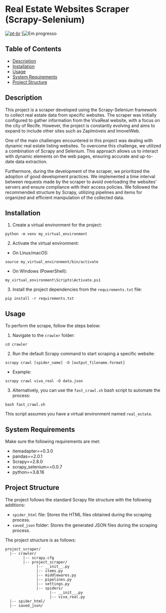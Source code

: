 # Real Estate Websites Scraper (Scrapy-Selenium)

[![pt-br](https://img.shields.io/badge/lang-pt--br-green.svg)](https://github.com/jubiss/real_estate_crawler/blob/master/READMEpt-br.md)
[![Em progresso](https://img.shields.io/badge/status-in%20progress-yellow.svg)

## Table of Contents

- [Description](#description)
- [Installation](#installation)
- [Usage](#usage)
- [System Requirements](#system-requirements)
- [Project Structure](#project-structure)


## Description

This project is a scraper developed using the Scrapy-Selenium framework to collect real estate data from specific websites. The scraper was initially configured to gather information from the VivaReal website, with a focus on the city of Recife. However, the project is constantly evolving and aims to expand to include other sites such as ZapImóveis and ImovelWeb.

One of the main challenges encountered in this project was dealing with dynamic real estate listing websites. To overcome this challenge, we utilized a combination of Scrapy and Selenium. This approach allows us to interact with dynamic elements on the web pages, ensuring accurate and up-to-date data extraction.

Furthermore, during the development of the scraper, we prioritized the adoption of good development practices. We implemented a time interval between requests made by the scraper to avoid overloading the websites' servers and ensure compliance with their access policies. We followed the recommended structure by Scrapy, utilizing pipelines and items for organized and efficient manipulation of the collected data.


## Installation

1. Create a virtual environment for the project:

```shell
python -m venv my_virtual_environment
```

2. Activate the virtual environment:

- On Linux/macOS:

```shell
source my_virtual_environment/bin/activate
```

- On Windows (PowerShell):

```shell
my_virtual_environment\Scripts\Activate.ps1
```

3. Install the project dependencies from the `requirements.txt` file:

```shell
pip install -r requirements.txt
```

## Usage

To perform the scrape, follow the steps below:

1. Navigate to the `crawler` folder:

```shell
cd crawler
```

2. Run the default Scrapy command to start scraping a specific website:

```shell
scrapy crawl [spider_name] -O [output_filename.format]
```

- Example:

```shell
scrapy crawl viva_real -O data.json
```

3. Alternatively, you can use the `fast_crawl.sh` bash script to automate the process:

```shell
bash fast_crawl.sh
```

This script assumes you have a virtual environment named `real_estate`.

## System Requirements

Make sure the following requirements are met:

- itemadapter==0.3.0
- pandas==2.0.1
- Scrapy==2.8.0
- scrapy_selenium==0.0.7
- python==3.8.16

## Project Structure

The project follows the standard Scrapy file structure with the following additions:

- `spider_html` file: Stores the HTML files obtained during the scraping process.
- `saved_json` folder: Stores the generated JSON files during the scraping process.

The project structure is as follows:

```
project_scraper/
  |-- crawler/
        |-- scrapy.cfg
        |-- project_scraper/
              |-- __init__.py
              |-- items.py
              |-- middlewares.py
              |-- pipelines.py
              |-- settings.py
              |-- spiders/
                    |-- __init__.py
                    |-- viva_real.py
  |-- spider_html/
  |-- saved_json/
```
